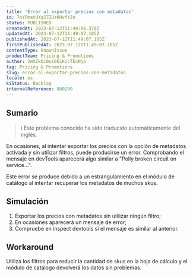 ```yaml
---
title: 'Error al exportar precios con metadatos'
id: 7nYPmatUXq57ZUsKHvfYJo
status: PUBLISHED
createdAt: 2023-07-12T11:49:06.370Z
updatedAt: 2023-07-12T11:49:07.185Z
publishedAt: 2023-07-12T11:49:07.185Z
firstPublishedAt: 2023-07-12T11:49:07.185Z
contentType: knownIssue
productTeam: Pricing & Promotions
author: 2mXZkbi0oi061KicTExNjo
tag: Pricing & Promotions
slug: error-al-exportar-precios-con-metadatos
locale: es
kiStatus: Backlog
internalReference: 860290
---
```


## Sumario

>ℹ️ Este problema conocido ha sido traducido automáticamente del inglés.


En ocasiones, al intentar exportar los precios con la opción de metadatos activada y sin utilizar filtros, puede producirse un error. Comprobando el mensaje en devTools aparecerá algo similar a "Polly broken circuit on service...".

Este error se produce debido a un estrangulamiento en el módulo de catálogo al intentar recuperar los metadatos de muchos skus.


##

## Simulación



1. Exportar los precios con metadatos sin utilizar ningún filtro;
2. En ocasiones aparecerá un mensaje de error;
3. Compruebe en inspect devtools si el mensaje es similar al anterior.



## Workaround


Utiliza los filtros para reducir la cantidad de skus en la hoja de cálculo y el módulo de catálogo devolverá los datos sin problemas.





